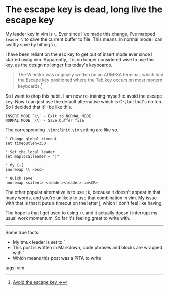# The escape key is dead, long live the escape key

My leader key in vim is ` \ `. Ever since I've made this change, I've mapped ` leader-\ ` to save the current buffer to file. This means, in normal mode I can swiftly save by hitting ` \\ `.

I have been reliant on the esc key to get out of insert mode ever since I started using vim. Apparently, it is no longer considered wise to use this key, as the design no longer fits today's keyboards.

> The Vi editor was originally written on an ADM-3A terminal, which had the Escape key positioned where the Tab key occurs on most modern keyboards.[^1]

So I want to drop this habit. I am now re-training myself to avoid the escape key. Now I can just use the default alternative which is C-[ but that's no fun. So I decided that it'll be like this.

```
INSERT MODE `\\` - Exit to NORMAL MODE
NORMAL MODE `\\` - Save buffer file
```

The corresponding `.vimrc`/`init.vim` setting are like so.

```
" Change global timeout
set timeoutlen=350

" Set the local leader.
let maplocalleader = "|"

" My C-[
inoremap \\ <esc>

" Quick save
nnoremap <silent> <leader><leader> :w<CR>
```

The other popular alternative is to use `jk`, because it doesn't appear in that many words, and you're unlikely to use that combination in vim. My issue with that is that it puts a timeout on the letter j, which I don't feel like having.

The hope is that I get used to using `\\` and it actually doesn't interrupt my usual work momentum. So far it's feeling great to write with.

---

Some true facts:

- My tmux leader is set to `
- This post is written in Markdown, code phrases and blocks are wrapped with `
- Which means this post was a PITA to write

[^1]: [Avoid the escape key →](http://vim.wikia.com/wiki/Avoid_the_escape_key)

tags: vim




